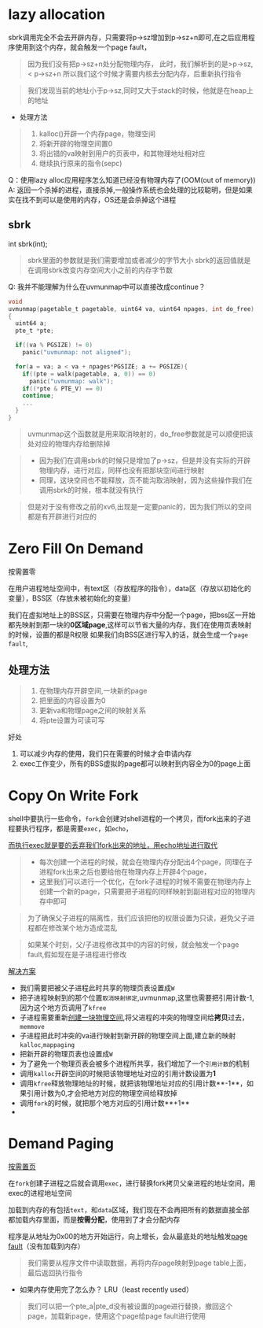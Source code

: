 
# lazy allocation
sbrk调用完全不会去开辟内存，只需要将p->sz增加到p->sz+n即可,在之后应用程序使用到这个内存，就会触发一个page fault，
>因为我们没有把p->sz+n处分配物理内存，
>此时，我们解析到的是>p->sz,< p->sz+n
>所以我们这个时候才需要内核去分配内存，后重新执行指令

>我们发现当前的地址小于p->sz,同时又大于stack的时候，他就是在heap上的地址
 
* 处理方法
>1. kalloc()开辟一个内存page，物理空间
>2. 将新开辟的物理空间置0
>3. 将出错的va映射到用户的页表中，和其物理地址相对应
>4. 继续执行原来的指令(sepc)

Q：使用lazy alloc应用程序怎么知道已经没有物理内存了(OOM(out of memory))
A: 返回一个杀掉的进程，直接杀掉,一般操作系统也会处理的比较聪明，但是如果实在找不到可以是使用的内存，OS还是会杀掉这个进程

## sbrk
int sbrk(int);
>sbrk里面的参数就是我们需要增加或者减少的字节大小
>sbrk的返回值就是在调用sbrk改变内存空间大小之前的内存字节数

Q: 我并不能理解为什么在uvmunmap中可以直接改成continue？
~~~c
void
uvmunmap(pagetable_t pagetable, uint64 va, uint64 npages, int do_free)
{
  uint64 a;
  pte_t *pte;

  if((va % PGSIZE) != 0)
    panic("uvmunmap: not aligned");

  for(a = va; a < va + npages*PGSIZE; a += PGSIZE){
    if((pte = walk(pagetable, a, 0)) == 0)
      panic("uvmunmap: walk");
    if((*pte & PTE_V) == 0)
    continue;
    ...
  }
}
~~~
>uvmunmap这个函数就是用来取消映射的，do_free参数就是可以顺便把该处对应的物理内存给删除掉

>* 因为我们在调用sbrk的时候只是增加了p->sz，但是并没有实际的开辟物理内存，进行对应，同样也没有把那块空间进行映射
>* 同理，这块空间也不能释放，页不能沟取消映射，因为这些操作我们在调用sbrk的时候，根本就没有执行

>但是对于没有修改之前的xv6,出现是一定要panic的，因为我们所以的空间都是有开辟进行对应的


# Zero Fill On Demand
按需置零

在用户进程地址空间中，有text区（存放程序的指令），data区（存放以初始化的变量），BSS区（存放未被初始化的变量）

我们在虚拟地址上的BSS区，只需要在物理内存中分配一个page，把bss区一开始都先映射到那一块的**0区域page**,这样可以节省大量的内存，我们在使用页表映射的时候，设置的都是R权限 
如果我们向BSS区进行写入的话，就会生成一个`page fault`,

处理方法
---
>1. 在物理内存开辟空间,一块新的page
>2. 把里面的内容设置为0
>3. 更新va和物理page之间的映射关系
>4. 将pte设置为可读可写

好处

1. 可以减少内存的使用，我们只在需要的时候才会申请内存
2. exec工作变少，所有的BSS虚拟的page都可以映射到内容全为0的page上面

# Copy On Write Fork
shell中要执行一些命令，`fork`会创建对shell进程的一个拷贝，而fork出来的子进程要执行程序，都是需要`exec`，如`echo`，

<u>而执行exec就是要的丢弃我们fork出来的地址，用echo地址进行取代</u>

>* 每次创建一个进程的时候，就会在物理内存分配出4个page，同理在子进程fork出来之后也要给他在物理内存上开辟4个page，
>* 这里我们可以进行一个优化，在fork子进程的时候不需要在物理内存上创建一个新的page，只需要把子进程的同样映射到副进程对应的物理内存中即可

>为了确保父子进程的隔离性，我们应该把他的权限设置为只读，避免父子进程都在修改某个地方造成混乱

>如果某个时刻，父/子进程修改其中的内容的时候，就会触发一个page fault,假如现在是子进程进行修改

<u>解决方案</u>

* 我们需要把被父子进程此时共享的物理页表设置成`W`
* 把子进程映射到的那个位置`取消映射绑定`,uvmunmap,这里也需要把引用计数-1,因为这个地方页调用了`kfree` 
* 子进程需要重新<u>创建一块物理空间</u>,将父进程的冲突的物理空间给**拷贝**过去，`memmove`
* 子进程把此时冲突的va进行映射到新开辟的物理空间上面,建立新的映射`kalloc`,`mappaging`
* 把新开辟的物理页表也设置成`W`
* 为了避免一个物理页表会被多个进程所共享，我们增加了一个`引用计数`的机制
* 调用`kalloc`开辟空间的时候把该物理地址对应的引用计数设置为**1**
* 调用`kfree`释放物理地址的时候，就把该物理地址对应的引用计数**-1**，如果引用计数为0,才会把地方对应的物理空间给释放掉
* 调用`fork`的时候，就把那个地方对应的引用计数**+1**
* 



# Demand Paging
<u>按需置页</u>

在`fork`创建子进程之后就会调用`exec`，进行替换fork拷贝父亲进程的地址空间，用exec的进程地址空间

加载到内存的有包括`text`，和`data`区域，我们现在不会再把所有的数据直接全部都加载内存里面，而是**按需分配**，使用到了才会分配内存

程序是从地址为0x00的地方开始运行，向上增长，会从最底处的地址触发<u>page fault</u>（没有加载到内存）

>我们需要从程序文件中读取数据，再将内存page映射到page table上面，最后返回执行指令

* 如果内存使用完了怎么办？
LRU（least recently used）
>我们可以把一个pte_a|pte_d没有被设置的page进行替换，撤回这个page，加载新page，使用这个page给page fault进行使用


